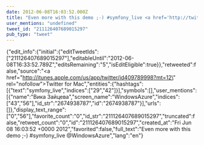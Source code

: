 ```yaml
---
date: 2012-06-08T16:03:52.000Z
title: "Even more with this demo ;-) #symfony_live <a href='http://twitter.com/WindowsAzure'>@WindowsAzure</a>″"
user_mentions: "undefined"
tweet_id: "211126407689015297"
pub_type: "tweet"
---
```

{"edit_info":{"initial":{"editTweetIds":["211126407689015297"],"editableUntil":"2012-06-08T16:33:52.789Z","editsRemaining":"5","isEditEligible":true}},"retweeted":false,"source":"<a href=\"http://itunes.apple.com/us/app/twitter/id409789998?mt=12\" rel=\"nofollow\">Twitter for Mac</a>","entities":{"hashtags":[{"text":"symfony_live","indices":["29","42"]}],"symbols":[],"user_mentions":[{"name":"Вика Зайцева","screen_name":"WindowsAzure","indices":["43","56"],"id_str":"2674938787","id":"2674938787"}],"urls":[]},"display_text_range":["0","56"],"favorite_count":"0","id_str":"211126407689015297","truncated":false,"retweet_count":"0","id":"211126407689015297","created_at":"Fri Jun 08 16:03:52 +0000 2012","favorited":false,"full_text":"Even more with this demo ;-) #symfony_live @WindowsAzure","lang":"en"}
